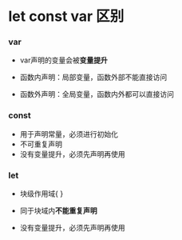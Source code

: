 # let const var 区别



### var

- var声明的变量会被**变量提升**

- 函数内声明：局部变量，函数外部不能直接访问

- 函数外声明：全局变量，函数内外都可以直接访问

### const

- 用于声明常量，必须进行初始化
- 不可重复声明
- 没有变量提升，必须先声明再使用

### let

- 块级作用域{ }
- 同于块域内**不能重复声明**

- 没有变量提升，必须先声明再使用

  